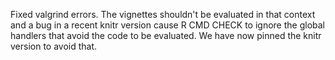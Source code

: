 Fixed valgrind errors. The vignettes shouldn't be evaluated in that context and
a bug in a recent knitr version cause R CMD CHECK to ignore the global handlers
that avoid the code to be evaluated. We have now pinned the knitr version to 
avoid that.



